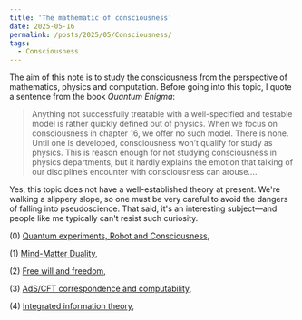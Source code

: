 ```yaml
---
title: 'The mathematic of consciousness'
date: 2025-05-16
permalink: /posts/2025/05/Consciousness/
tags:
  - Consciousness
---
```


The aim of this note is to study the consciousness from the perspective of mathematics, physics and computation. Before going into this topic, I quote a sentence from the book *Quantum Enigma*: 
> Anything not successfully treatable with a well-specified and testable model is rather quickly defined out of physics. When we focus on consciousness in chapter 16, we offer no such model. There is none. Until one is
developed, consciousness won’t qualify for study as physics. This is reason enough for not studying consciousness in physics departments, but it hardly explains the emotion that talking of our discipline’s encounter with consciousness can arouse....

Yes, this topic does not have a well-established theory at present. We're walking a slippery slope, so one must be very careful to avoid the dangers of falling into pseudoscience. That said, it's an interesting subject—and people like me typically can't resist such curiosity. 

(0) [Quantum experiments, Robot and Consciousness](),

(1) [Mind-Matter Duality](),

(2) [Free will and freedom](),

(3) [AdS/CFT correspondence and computability](),

(4) [Integrated information theory](),


